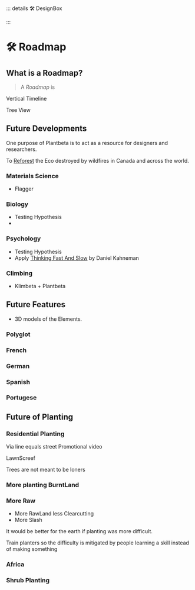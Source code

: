 ::: details 🛠 <dev>DesignBox</dev> 



:::

# 🛠 Roadmap





## What is a Roadmap?

> A *Roadmap* is

Vertical Timeline

Tree View 

## Future Developments

One purpose of Plantbeta is to act as a resource for designers and researchers.

To [Reforest](https://www.lasy.gov.pl/en/information/news/a-forest-is-much-more-than-a-plantation) the Eco destroyed by wildfires in Canada and across the world.






### Materials Science

- Flagger

### Biology

- Testing Hypothesis
- 

### Psychology

- Testing Hypothesis
- Apply [Thinking Fast And Slow]() by Daniel Kahneman

### Climbing

- Klimbeta + Plantbeta



## Future Features

- 3D models of the Elements.

### Polyglot

### French
### German
### Spanish
### Portugese


## Future of Planting

### Residential Planting

Via line equals street
Promotional video

LawnScreef

Trees are not meant to be loners

### More planting BurntLand 

### More Raw
- More RawLand less Clearcutting
- More Slash

It would be better for the earth if planting was more difficult. 

Train planters so the difficulty is mitigated by people learning a skill instead of making something


### Africa

### Shrub Planting




